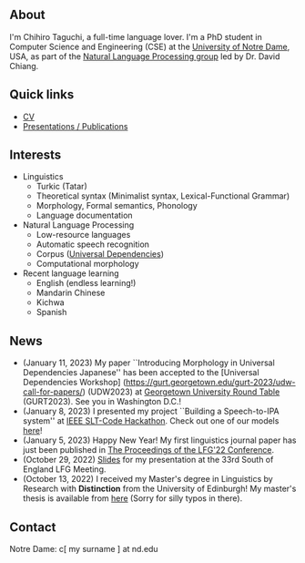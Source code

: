 ## About

I'm Chihiro Taguchi, a full-time language lover.
I'm a PhD student in Computer Science and Engineering (CSE) at the [University of Notre Dame](https://nd.edu), USA,
as part of the [Natural Language Processing group](https://nlp.nd.edu) led by Dr. David Chiang.
<br />

## Quick links
- [CV](./assets/pdf/CV_simplified.pdf)
- [Presentations / Publications](./pub.md)

## Interests
- Linguistics
    - Turkic (Tatar)
    - Theoretical syntax (Minimalist syntax, Lexical-Functional Grammar)
    - Morphology, Formal semantics, Phonology
    - Language documentation
- Natural Language Processing
    - Low-resource languages
    - Automatic speech recognition
    - Corpus ([Universal Dependencies](https://universaldependencies.org/))
    - Computational morphology
- Recent language learning
    - English (endless learning!)
    - Mandarin Chinese
    - Kichwa
    - Spanish

## News
- (January 11, 2023) My paper ``Introducing Morphology in Universal Dependencies Japanese'' has been accepted to the [Universal Dependencies Workshop] (https://gurt.georgetown.edu/gurt-2023/udw-call-for-papers/) (UDW2023) at [Georgetown University Round Table](https://gurt.georgetown.edu/gurt-2023/) (GURT2023). See you in Washington D.C.!
- (January 8, 2023) I presented my project ``Building a Speech-to-IPA system'' at [IEEE SLT-Code Hackathon](https://slt2022.org/hackathon.php). Check out one of our models [here](https://huggingface.co/ctaguchi/slt-wav2vec2-japlmthu-ipa)!
- (January 5, 2023) Happy New Year! My first linguistics journal paper has just been published in [The Proceedings of the LFG'22 Conference](https://ojs.ub.uni-konstanz.de/lfg/index.php/main/index).
- (October 29, 2022) [Slides](./assets/pdf/LFG_SE.pdf) for my presentation at the 33rd South of England LFG Meeting.
- (October 13, 2022) I received my Master's degree in Linguistics by Research with <b>Distinction</b> from the University of Edinburgh!
My master's thesis is available from [here](./assets/pdf/MScR_dissertation_final.pdf) (Sorry for silly typos in there).

## Contact
Notre Dame: c[ my surname ] at nd.edu
